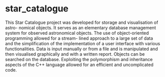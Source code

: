 # star_catalogue

This Star Catalogue project was developed for storage and visualisation of astro-
nomical objects. It serves as an elementary database management system for observed
astronomical objects. The use of object-oriented programming allowed for a stream-
lined approach to a large set of data and the simplification of the implementation of a
user interface with various functionalities. Data is input manually or from a file and
is manipulated and then visualised graphically and with a written report. Objects can
be searched on the database. Exploiting the polymorphism and inheritance aspects of
the C++ language allowed for an efficient and uncomplicated code.
